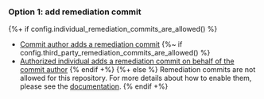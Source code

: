 ### Option 1: add remediation commit

{%+ if config.individual_remediation_commits_are_allowed() %}
  * [Commit author adds a remediation commit](https://github.com/cncf/dco2?tab=readme-ov-file#individual)
  {%~ if config.third_party_remediation_commits_are_allowed() %}
  * [Authorized individual adds a remediation commit on behalf of the commit author](https://github.com/cncf/dco2?tab=readme-ov-file#third-party)
  {% endif +%}
{%+ else %}
  Remediation commits are not allowed for this repository. For more details about how to enable them, please see the [documentation](https://github.com/cncf/dco2?tab=readme-ov-file#remediation-commits).
{% endif +%}
